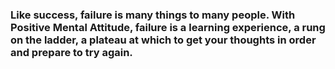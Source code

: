 ### Like success, failure is many things to many people. With Positive Mental Attitude, failure is a learning experience, a rung on the ladder, a plateau at which to get your thoughts in order and prepare to try again.